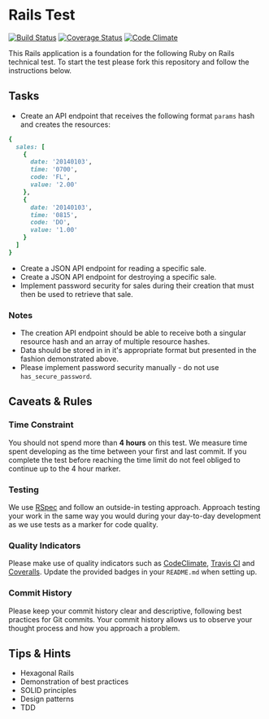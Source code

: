 # Rails Test

[![Build Status](https://travis-ci.org/mikeyhogarth/rails-test.svg?branch=master)](https://travis-ci.org/mikeyhogarth/rails-test)
[![Coverage Status](https://coveralls.io/repos/mikeyhogarth/rails-test/badge.svg)](https://coveralls.io/r/mikeyhogarth/rails-test)
[![Code Climate](https://codeclimate.com/github/mikeyhogarth/rails-test/badges/gpa.svg)](https://codeclimate.com/github/mikeyhogarth/rails-test)


This Rails application is a foundation for the following Ruby on Rails technical test. To start the test please fork this repository and follow the instructions below.

## Tasks

* Create an API endpoint that receives the following format `params` hash and creates the resources:

```ruby
{
  sales: [
    {
      date: '20140103',
      time: '0700',
      code: 'FL',
      value: '2.00'
    },
    {
      date: '20140103',
      time: '0815',
      code: 'DO',
      value: '1.00'
    }
  ]
}
```

* Create a JSON API endpoint for reading a specific sale.
* Create a JSON API endpoint for destroying a specific sale.
* Implement password security for sales during their creation that must then be used to retrieve that sale.

### Notes

* The creation API endpoint should be able to receive both a singular resource hash and an array of multiple resource hashes.
* Data should be stored in in it's appropriate format but presented in the fashion demonstrated above.
* Please implement password security manually - do not use `has_secure_password`.

## Caveats & Rules

### Time Constraint

You should not spend more than **4 hours** on this test. We measure time spent developing as the time between your first and last commit. If you complete the test before reaching the time limit do not feel obliged to continue up to the 4 hour marker.

### Testing

We use [RSpec](https://relishapp.com/rspec) and follow an outside-in testing approach. Approach testing your work in the same way you would during your day-to-day development as we use tests as a marker for code quality.

### Quality Indicators

Please make use of quality indicators such as [CodeClimate](http://codeclimate.com), [Travis CI](travis-ci.com) and [Coveralls](https://coveralls.io). Update the provided badges in your `README.md` when setting up.

### Commit History

Please keep your commit history clear and descriptive, following best practices for Git commits. Your commit history allows us to observe your thought process and how you approach a problem.

## Tips & Hints

* Hexagonal Rails
* Demonstration of best practices
* SOLID principles
* Design patterns
* TDD
